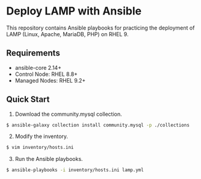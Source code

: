 # Deploy LAMP with Ansible
This repository contains Ansible playbooks for practicing the deployment of LAMP (Linux, Apache, MariaDB, PHP) on RHEL 9.

## Requirements
* ansible-core 2.14+
* Control Node: RHEL 8.8+
* Managed Nodes: RHEL 9.2+

## Quick Start
1. Download the community.mysql collection.
```bash
$ ansible-galaxy collection install community.mysql -p ./collections
```
2. Modify the inventory.
```bash
$ vim inventory/hosts.ini
```
3. Run the Ansible playbooks.
```bash
$ ansible-playbooks -i inventory/hosts.ini lamp.yml
```